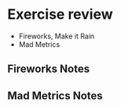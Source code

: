# Exercise review
- Fireworks, Make it Rain
- Mad Metrics


## Fireworks Notes


## Mad Metrics Notes
